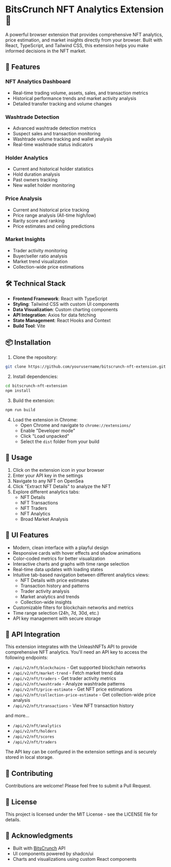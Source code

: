 # BitsCrunch NFT Analytics Extension 🚀

A powerful browser extension that provides comprehensive NFT analytics, price estimation, and market insights directly from your browser. Built with React, TypeScript, and Tailwind CSS, this extension helps you make informed decisions in the NFT market.

## 🌟 Features

### NFT Analytics Dashboard
- Real-time trading volume, assets, sales, and transaction metrics
- Historical performance trends and market activity analysis
- Detailed transfer tracking and volume changes

### Washtrade Detection
- Advanced washtrade detection metrics
- Suspect sales and transaction monitoring
- Washtrade volume tracking and wallet analysis
- Real-time washtrade status indicators

### Holder Analytics
- Current and historical holder statistics
- Hold duration analysis
- Past owners tracking
- New wallet holder monitoring

### Price Analysis
- Current and historical price tracking
- Price range analysis (All-time high/low)
- Rarity score and ranking
- Price estimates and ceiling predictions

### Market Insights
- Trader activity monitoring
- Buyer/seller ratio analysis
- Market trend visualization
- Collection-wide price estimations

## 🛠️ Technical Stack

- **Frontend Framework**: React with TypeScript
- **Styling**: Tailwind CSS with custom UI components
- **Data Visualization**: Custom charting components
- **API Integration**: Axios for data fetching
- **State Management**: React Hooks and Context
- **Build Tool**: Vite

## 📦 Installation

1. Clone the repository:
```bash
git clone https://github.com/yourusername/bitscrunch-nft-extension.git
```

2. Install dependencies:
```bash
cd bitscrunch-nft-extension
npm install
```

3. Build the extension:
```bash
npm run build
```

4. Load the extension in Chrome:
   - Open Chrome and navigate to `chrome://extensions/`
   - Enable "Developer mode"
   - Click "Load unpacked"
   - Select the `dist` folder from your build

## 🚀 Usage

1. Click on the extension icon in your browser
2. Enter your API key in the settings
3. Navigate to any NFT on OpenSea
4. Click "Extract NFT Details" to analyze the NFT
5. Explore different analytics tabs:
   - NFT Details
   - NFT Transactions
   - NFT Traders
   - NFT Analytics
   - Broad Market Analysis

## 🎨 UI Features

- Modern, clean interface with a playful design
- Responsive cards with hover effects and shadow animations
- Color-coded metrics for better visualization
- Interactive charts and graphs with time range selection
- Real-time data updates with loading states
- Intuitive tab-based navigation between different analytics views:
  - NFT Details with price estimates
  - Transaction history and patterns
  - Trader activity analysis
  - Market analytics and trends
  - Collection-wide insights
- Customizable filters for blockchain networks and metrics
- Time range selection (24h, 7d, 30d, etc.)
- API key management with secure storage

## 🔑 API Integration

This extension integrates with the UnleashNFTs API to provide comprehensive NFT analytics. You'll need an API key to access the following endpoints:

- `/api/v2/nft/blockchains` - Get supported blockchain networks
- `/api/v2/nft/market-trend` - Fetch market trend data
- `/api/v2/nft/traders` - Get trader activity metrics
- `/api/v2/nft/washtrade` - Analyze washtrade patterns
- `/api/v2/nft/price-estimate` - Get NFT price estimations
- `/api/v2/nft/collection-price-estimate` - Get collection-wide price analysis
- `/api/v2/nft/transactions` - View NFT transaction history

and more...
- `/api/v2/nft/analytics`
- `/api/v2/nft/holders`
- `/api/v2/nft/scores`
- `/api/v2/nft/traders`

The API key can be configured in the extension settings and is securely stored in local storage.

## 🤝 Contributing

Contributions are welcome! Please feel free to submit a Pull Request.

## 📄 License

This project is licensed under the MIT License - see the LICENSE file for details.

## 🙏 Acknowledgments

- Built with [BitsCrunch](https://www.bitscrunch.com/) API
- UI components powered by shadcn/ui
- Charts and visualizations using custom React components
